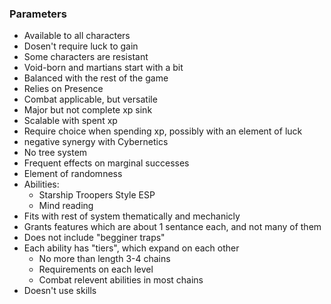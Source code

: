 ### Parameters
- Available to all characters
- Dosen't require luck to gain
- Some characters are resistant
- Void-born and martians start with a bit
- Balanced with the rest of the game
- Relies on Presence
- Combat applicable, but versatile
- Major but not complete xp sink
- Scalable with spent xp
- Require choice when spending xp, possibly with an element of luck
- negative synergy with Cybernetics
- No tree system
- Frequent effects on marginal successes
- Element of randomness
- Abilities:
	- Starship Troopers Style ESP
	- Mind reading
- Fits with rest of system thematically and mechanicly
- Grants features which are about 1 sentance each, and not many of them
- Does not include "begginer traps"
- Each ability has "tiers", which expand on each other
	- No more than length 3-4 chains
	- Requirements on each level
	- Combat relevent abilities in most chains
- Doesn't use skills